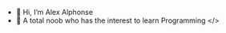 - 👋 Hi, I’m Alex Alphonse
- 👀 A total noob who has the interest to learn Programming </>
<!---
alexalphonse/alexalphonse is a ✨ special ✨ repository because its `README.md` (this file) appears on your GitHub profile.
You can click the Preview link to take a look at your changes.
--->
